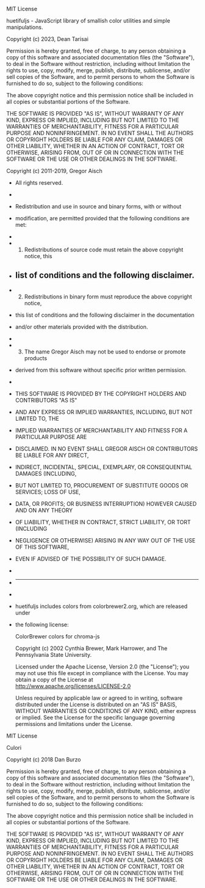 MIT License

huetifuljs - JavaScript library of smallish color utilities and simple manipulations.

Copyright (c) 2023, Dean Tarisai

Permission is hereby granted, free of charge, to any person obtaining a copy of this software and
associated documentation files (the "Software"), to deal in the Software without restriction,
including without limitation the rights to use, copy, modify, merge, publish, distribute,
sublicense, and/or sell copies of the Software, and to permit persons to whom the Software is
furnished to do so, subject to the following conditions:

The above copyright notice and this permission notice shall be included in all copies or substantial
portions of the Software.

THE SOFTWARE IS PROVIDED "AS IS", WITHOUT WARRANTY OF ANY KIND, EXPRESS OR IMPLIED, INCLUDING BUT
NOT LIMITED TO THE WARRANTIES OF MERCHANTABILITY, FITNESS FOR A PARTICULAR PURPOSE AND
NONINFRINGEMENT. IN NO EVENT SHALL THE AUTHORS OR COPYRIGHT HOLDERS BE LIABLE FOR ANY CLAIM, DAMAGES
OR OTHER LIABILITY, WHETHER IN AN ACTION OF CONTRACT, TORT OR OTHERWISE, ARISING FROM, OUT OF OR IN
CONNECTION WITH THE SOFTWARE OR THE USE OR OTHER DEALINGS IN THE SOFTWARE.

Copyright (c) 2011-2019, Gregor Aisch

-   All rights reserved.
-
-   Redistribution and use in source and binary forms, with or without
-   modification, are permitted provided that the following conditions are met:
-
-   1. Redistributions of source code must retain the above copyright notice, this
-   ## list of conditions and the following disclaimer.
-   2. Redistributions in binary form must reproduce the above copyright notice,
-   this list of conditions and the following disclaimer in the documentation
-   and/or other materials provided with the distribution.
-
-   3. The name Gregor Aisch may not be used to endorse or promote products
-   derived from this software without specific prior written permission.
-
-   THIS SOFTWARE IS PROVIDED BY THE COPYRIGHT HOLDERS AND CONTRIBUTORS "AS IS"
-   AND ANY EXPRESS OR IMPLIED WARRANTIES, INCLUDING, BUT NOT LIMITED TO, THE
-   IMPLIED WARRANTIES OF MERCHANTABILITY AND FITNESS FOR A PARTICULAR PURPOSE ARE
-   DISCLAIMED. IN NO EVENT SHALL GREGOR AISCH OR CONTRIBUTORS BE LIABLE FOR ANY DIRECT,
-   INDIRECT, INCIDENTAL, SPECIAL, EXEMPLARY, OR CONSEQUENTIAL DAMAGES (INCLUDING,
-   BUT NOT LIMITED TO, PROCUREMENT OF SUBSTITUTE GOODS OR SERVICES; LOSS OF USE,
-   DATA, OR PROFITS; OR BUSINESS INTERRUPTION) HOWEVER CAUSED AND ON ANY THEORY
-   OF LIABILITY, WHETHER IN CONTRACT, STRICT LIABILITY, OR TORT (INCLUDING
-   NEGLIGENCE OR OTHERWISE) ARISING IN ANY WAY OUT OF THE USE OF THIS SOFTWARE,
-   EVEN IF ADVISED OF THE POSSIBILITY OF SUCH DAMAGE.
-
-   ***
-
-   huetifuljs includes colors from colorbrewer2.org, which are released under
-   the following license:

    ColorBrewer colors for chroma-js

    Copyright (c) 2002 Cynthia Brewer, Mark Harrower, and The Pennsylvania State University.

    Licensed under the Apache License, Version 2.0 (the "License"); you may not use this file except
    in compliance with the License. You may obtain a copy of the License at
    http://www.apache.org/licenses/LICENSE-2.0

    Unless required by applicable law or agreed to in writing, software distributed under the
    License is distributed on an "AS IS" BASIS, WITHOUT WARRANTIES OR CONDITIONS OF ANY KIND, either
    express or implied. See the License for the specific language governing permissions and
    limitations under the License.

MIT License

Culori

Copyright (c) 2018 Dan Burzo

Permission is hereby granted, free of charge, to any person obtaining a copy of this software and
associated documentation files (the "Software"), to deal in the Software without restriction,
including without limitation the rights to use, copy, modify, merge, publish, distribute,
sublicense, and/or sell copies of the Software, and to permit persons to whom the Software is
furnished to do so, subject to the following conditions:

The above copyright notice and this permission notice shall be included in all copies or substantial
portions of the Software.

THE SOFTWARE IS PROVIDED "AS IS", WITHOUT WARRANTY OF ANY KIND, EXPRESS OR IMPLIED, INCLUDING BUT
NOT LIMITED TO THE WARRANTIES OF MERCHANTABILITY, FITNESS FOR A PARTICULAR PURPOSE AND
NONINFRINGEMENT. IN NO EVENT SHALL THE AUTHORS OR COPYRIGHT HOLDERS BE LIABLE FOR ANY CLAIM, DAMAGES
OR OTHER LIABILITY, WHETHER IN AN ACTION OF CONTRACT, TORT OR OTHERWISE, ARISING FROM, OUT OF OR IN
CONNECTION WITH THE SOFTWARE OR THE USE OR OTHER DEALINGS IN THE SOFTWARE.
